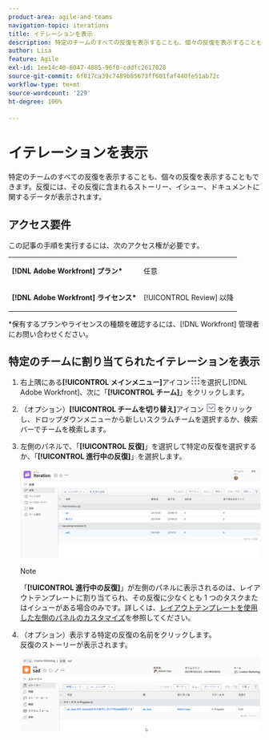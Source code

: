 ```yaml
---
product-area: agile-and-teams
navigation-topic: iterations
title: イテレーションを表示
description: 特定のチームのすべての反復を表示することも、個々の反復を表示することもできます。反復には、その反復に含まれるストーリー、イシュー、ドキュメントに関するデータが表示されます。
author: Lisa
feature: Agile
exl-id: 1ee14c40-8047-4885-96f0-cddfc2617028
source-git-commit: 6f817ca39c7489b85673ff601faf440fe51ab72c
workflow-type: tm+mt
source-wordcount: '229'
ht-degree: 100%

---
```


# イテレーションを表示

特定のチームのすべての反復を表示することも、個々の反復を表示することもできます。反復には、その反復に含まれるストーリー、イシュー、ドキュメントに関するデータが表示されます。

## アクセス要件

この記事の手順を実行するには、次のアクセス権が必要です。

<table style="table-layout:auto"> 
 <col> 
 </col> 
 <col> 
 </col> 
 <tbody> 
  <tr> 
   <td role="rowheader"><strong>[!DNL Adobe Workfront] プラン*</strong></td> 
   <td> <p>任意</p> </td> 
  </tr> 
  <tr> 
   <td role="rowheader"><strong>[!DNL Adobe Workfront] ライセンス*</strong></td> 
   <td> <p>[!UICONTROL Review] 以降</p> </td> 
  </tr> 
 </tbody> 
</table>

&#42;保有するプランやライセンスの種類を確認するには、[!DNL Workfront] 管理者にお問い合わせください。

## 特定のチームに割り当てられたイテレーションを表示

1. 右上隅にある&#x200B;**[!UICONTROL メインメニュー]**&#x200B;アイコン![](assets/main-menu-icon.png)を選択し[!DNL Adobe Workfront]、次に「**[!UICONTROL チーム]**」をクリックします。

1. （オプション）**[!UICONTROL チームを切り替え]**&#x200B;アイコン ![チームを切り替えアイコン](assets/switch-team-icon.png) をクリックし、ドロップダウンメニューから新しいスクラムチームを選択するか、検索バーでチームを検索します。

1. 左側のパネルで、「**[!UICONTROL 反復]**」を選択して特定の反復を選択するか、「**[!UICONTROL 進行中の反復]**」を選択します。

   ![反復のリスト](assets/view-iteration-NWE.png)

   >[!NOTE]
   >
   >「**[!UICONTROL 進行中の反復]**」が左側のパネルに表示されるのは、レイアウトテンプレートに割り当てられ、その反復に少なくとも 1 つのタスクまたはイシューがある場合のみです。詳しくは、[レイアウトテンプレートを使用した左側のパネルのカスタマイズ](/help/quicksilver/administration-and-setup/customize-workfront/use-layout-templates/customize-left-panel.md)を参照してください。


1. （オプション）表示する特定の反復の名前をクリックします。\
   反復のストーリーが表示されます。

   ![[!UICONTROL イテレーションのストーリー]](assets/iteration-stories-list-NWE.png)
